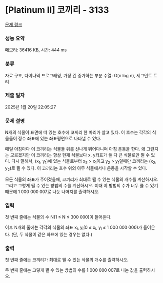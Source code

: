 # [Platinum II] 코끼리 - 3133 

[문제 링크](https://www.acmicpc.net/problem/3133) 

### 성능 요약

메모리: 36416 KB, 시간: 444 ms

### 분류

자료 구조, 다이나믹 프로그래밍, 가장 긴 증가하는 부분 수열: O(n log n), 세그먼트 트리

### 제출 일자

2025년 1월 20일 22:05:27

### 문제 설명

<p>N개의 식물이 표면에 떠 있는 호수에 코끼리 한 마리가 살고 있다. 이 호수는 각각의 식물들이 정수 좌표에 있는 좌표평면으로 나타낼 수 있다.</p>

<p>매일 아침마다 이 코끼리는 식물들 위를 신나게 뛰어다니며 아침 운동을 한다. 왜 그런지는 모르겠지만 이 코끼리는 항상 현재 식물보다 x, y좌표가 둘 다 큰 식물로만 뛸 수 있다. 다시 말해서, (x<sub>1</sub>, y<sub>1</sub>)에 있는 식물로부터 x<sub>2</sub> > x<sub>1</sub>이고 y<sub>2</sub> > y<sub>1</sub>일때만 코끼리는 (x<sub>2</sub>, y<sub>2</sub>)로 뛸 수 있다. 이 코끼리는 호수 위의 아무 식물에서나 운동을 시작할 수 있다.</p>

<p>모든 식물의 좌표가 주어졌을때, 코끼리가 최대로 뛸 수 있는 식물의 개수를 계산하시오. 그리고 그렇게 뛸 수 있는 방법의 수를 계산하시오. 이때 이 방법의 수가 너무 클 수 있기 때문에 1 000 000 007로 나눈 나머지를 출력하시오.</p>

### 입력 

 <p>첫 번째 줄에는 식물의 수 N(1 ≤ N ≤ 300 000)이 들어온다.</p>

<p>이후 N개의 줄에는 각각의 식물의 좌표 x<sub>i</sub>, y<sub>i</sub>(0 ≤ x<sub>i</sub>, y<sub>i</sub> ≤ 1 000 000 000)가 들어온다. (단, 두 식물이 같은 좌표에 있는 경우는 없다.)</p>

### 출력 

 <p>첫 번째 줄에는 코끼리가 최대로 뛸 수 있는 식물의 개수를 출력하시오.</p>

<p>두 번째 줄에는 그렇게 뛸 수 있는 방법의 수를 1 000 000 007로 나눈 값을 출력하시오.</p>

